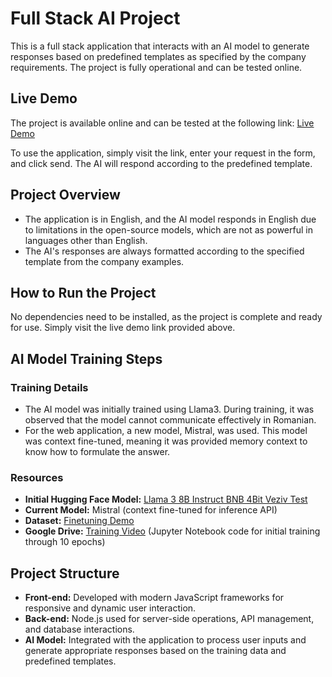 # Full Stack AI Project

This is a full stack application that interacts with an AI model to generate responses based on predefined templates as specified by the company requirements. The project is fully operational and can be tested online.

## Live Demo

The project is available online and can be tested at the following link:
[Live Demo](https://lambent-stardust-6805e1.netlify.app/)

To use the application, simply visit the link, enter your request in the form, and click send. The AI will respond according to the predefined template.

## Project Overview

- The application is in English, and the AI model responds in English due to limitations in the open-source models, which are not as powerful in languages other than English.
- The AI's responses are always formatted according to the specified template from the company examples.

## How to Run the Project

No dependencies need to be installed, as the project is complete and ready for use. Simply visit the live demo link provided above.

## AI Model Training Steps

### Training Details

- The AI model was initially trained using Llama3. During training, it was observed that the model cannot communicate effectively in Romanian.
- For the web application, a new model, Mistral, was used. This model was context fine-tuned, meaning it was provided memory context to know how to formulate the answer.

### Resources

- **Initial Hugging Face Model:** [Llama 3 8B Instruct BNB 4Bit Veziv Test](https://huggingface.co/AlSaRobotics/llama-3-8b-Instruct-bnb-4bit-veziv-test)
- **Current Model:** Mistral (context fine-tuned for inference API)
- **Dataset:** [Finetuning Demo](https://huggingface.co/datasets/AlSaRobotics/finetuning_demo)
- **Google Drive:** [Training Video](https://drive.google.com/file/d/1CEx_TnzAlTMEGqqq5O2QXKoz8fPOUjW8/view?usp=sharing) (Jupyter Notebook code for initial training through 10 epochs)

## Project Structure

- **Front-end:** Developed with modern JavaScript frameworks for responsive and dynamic user interaction.
- **Back-end:** Node.js used for server-side operations, API management, and database interactions.
- **AI Model:** Integrated with the application to process user inputs and generate appropriate responses based on the training data and predefined templates.
